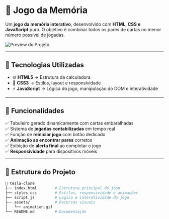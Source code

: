 # 🧠 Jogo da Memória

Um **jogo da memória interativo**, desenvolvido com **HTML, CSS e JavaScript** puro.
O objetivo é combinar todos os pares de cartas no menor número possível de jogadas.

![Preview do Projeto](./assets/animation.gif)  

---

## 🚀 Tecnologias Utilizadas  

- 🌐 **HTML5** → Estrutura da calculadora 
- 🎨 **CSS3** → Estilos, layout e responsividade  
- ⚡ **JavaScript** → Lógica do jogo, manipulação do DOM e interatividade 

---

## 🎯 Funcionalidades  

✅ Tabuleiro gerado dinamicamente com cartas embaralhadas  
✅ Sistema de **jogadas contabilizadas** em tempo real  
✅ Função de **reiniciar jogo** com botão dedicado  
✅ **Animação ao encontrar pares** corretos  
✅ Exibição de **alerta final** ao completar o jogo  
✅ **Responsividade** para dispositivos móveis  

---

## 📂 Estrutura do Projeto  

```bash
📁 tesla-clone
├── index.html        # Estrutura principal do jogo
├── styles.css        # Estilos, responsividade e animações
├── script.js         # Lógica e interatividade do jogo
├── assets/           # Recursos visuais
│   └── animation.gif
└── README.md         # Documentação

